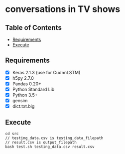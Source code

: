 # conversations in TV shows

## Table of Contents

* [Requirements](#Requirements)
* [Execute](#Execute)

## Requirements
- [x] Keras 2.1.3 (use for CudnnLSTM)
- [x] h5py 2.7.0
- [x] Pandas 0.20+
- [x] Python Standard Lib
- [x] Python 3.5+
- [x] gensim
- [x] dict.txt.big

## Execute
```
cd src
// testing_data.csv is testing_data_filepath 
// result.csv is output_filepath
bash test.sh testing_data.csv result.csv  
```

